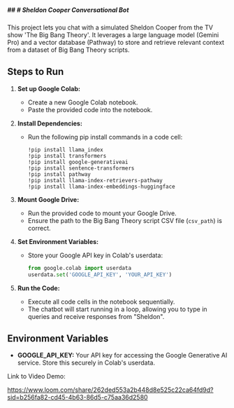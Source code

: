 ##### ## **# Sheldon Cooper Conversational Bot**

This project lets you chat with a simulated Sheldon Cooper from the TV show 'The Big Bang Theory'. It leverages a large language model (Gemini Pro) and a vector database (Pathway) to store and retrieve relevant context from a dataset of Big Bang Theory scripts.

## Steps to Run

1. **Set up Google Colab:**
   * Create a new Google Colab notebook.
   * Paste the provided code into the notebook.

2. **Install Dependencies:**
   * Run the following pip install commands in a code cell:
     ```
     !pip install llama_index
     !pip install transformers
     !pip install google-generativeai
     !pip install sentence-transformers
     !pip install pathway
     !pip install llama-index-retrievers-pathway
     !pip install llama-index-embeddings-huggingface
     ```

3. **Mount Google Drive:**
   * Run the provided code to mount your Google Drive.
   * Ensure the path to the Big Bang Theory script CSV file (`csv_path`) is correct.

4. **Set Environment Variables:**
   * Store your Google API key in Colab's userdata:
     ```python
     from google.colab import userdata
     userdata.set('GOOGLE_API_KEY', 'YOUR_API_KEY')
     ```

5. **Run the Code:**
   * Execute all code cells in the notebook sequentially.
   * The chatbot will start running in a loop, allowing you to type in queries and receive responses from "Sheldon".

## Environment Variables

* **GOOGLE_API_KEY:** Your API key for accessing the Google Generative AI service. Store this securely in Colab's userdata.

Link to Video Demo:

https://www.loom.com/share/262ded553a2b448d8e525c22ca64fd9d?sid=b256fa82-cd45-4b63-86d5-c75aa36d2580
